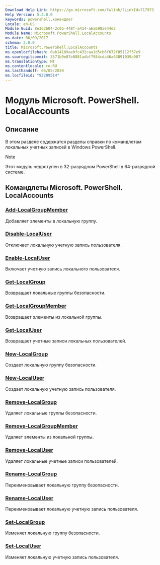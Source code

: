```yaml
---
Download Help Link: https://go.microsoft.com/fwlink/?LinkId=717973
Help Version: 5.2.0.0
keywords: powershell,командлет
Locale: en-US
Module Guid: 8e362604-2c0b-448f-a414-a6a690a644e2
Module Name: Microsoft.PowerShell.LocalAccounts
ms.date: 06/09/2017
schema: 2.0.0
title: Microsoft.PowerShell.LocalAccounts
ms.openlocfilehash: 0ab14189ae0fc432caa1d5cb6f672f85112f37e9
ms.sourcegitcommit: 3571b9e87e8881adbf7984cda46a63891039a987
ms.translationtype: MT
ms.contentlocale: ru-RU
ms.lasthandoff: 06/05/2020
ms.locfileid: "93209514"
---
```

# Модуль Microsoft. PowerShell. LocalAccounts
## Описание
В этом разделе содержатся разделы справки по командлетам локальных учетных записей в Windows PowerShell.

> [!NOTE]
> Этот модуль недоступен в 32-разрядном PowerShell в 64-разрядной системе.

## Командлеты Microsoft. PowerShell. LocalAccounts

### [Add-LocalGroupMember](Add-LocalGroupMember.md)
Добавляет элементы в локальную группу.

### [Disable-LocalUser](Disable-LocalUser.md)
Отключает локальную учетную запись пользователя.

### [Enable-LocalUser](Enable-LocalUser.md)
Включает учетную запись локального пользователя.

### [Get-LocalGroup](Get-LocalGroup.md)
Возвращает локальные группы безопасности.

### [Get-LocalGroupMember](Get-LocalGroupMember.md)
Возвращает элементы из локальной группы.

### [Get-LocalUser](Get-LocalUser.md)
Возвращает учетные записи локальных пользователей.

### [New-LocalGroup](New-LocalGroup.md)
Создает локальную группу безопасности.

### [New-LocalUser](New-LocalUser.md)
Создает локальную учетную запись пользователя.

### [Remove-LocalGroup](Remove-LocalGroup.md)
Удаляет локальные группы безопасности.

### [Remove-LocalGroupMember](Remove-LocalGroupMember.md)
Удаляет элементы из локальной группы.

### [Remove-LocalUser](Remove-LocalUser.md)
Удаляет локальные учетные записи пользователей.

### [Rename-LocalGroup](Rename-LocalGroup.md)
Переименовывает локальную группу безопасности.

### [Rename-LocalUser](Rename-LocalUser.md)
Переименовывает локальную учетную запись пользователя.

### [Set-LocalGroup](Set-LocalGroup.md)
Изменяет локальную группу безопасности.

### [Set-LocalUser](Set-LocalUser.md)
Изменяет локальную учетную запись пользователя.
